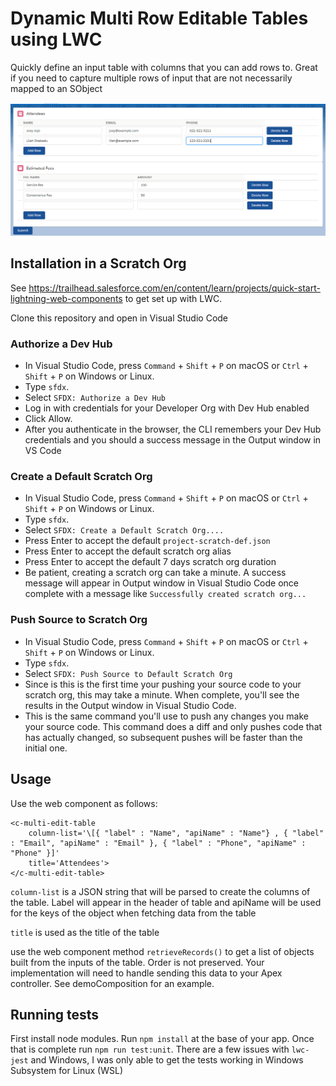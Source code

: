 # Dynamic Multi Row Editable Tables using LWC

Quickly define an input table with columns that you can add rows to. Great if you need to capture multiple rows of input that are not necessarily mapped to an SObject

![Example Multi Edit Table](/images/DynamicTable.PNG)

## Installation in a Scratch Org

See https://trailhead.salesforce.com/en/content/learn/projects/quick-start-lightning-web-components to get set up with LWC.

Clone this repository and open in Visual Studio Code

### Authorize a Dev Hub
* In Visual Studio Code, press `Command` + `Shift` + `P` on macOS or `Ctrl` + `Shift` + `P` on Windows or Linux.
* Type `sfdx`.
* Select `SFDX: Authorize a Dev Hub`
* Log in with credentials for your Developer Org with Dev Hub enabled
* Click Allow.
* After you authenticate in the browser, the CLI remembers your Dev Hub credentials and you should a success message in the Output window in VS Code

### Create a Default Scratch Org
* In Visual Studio Code, press `Command` + `Shift` + `P` on macOS or `Ctrl` + `Shift` + `P` on Windows or Linux.
* Type `sfdx`.
* Select `SFDX: Create a Default Scratch Org....`
* Press Enter to accept the default `project-scratch-def.json`
* Press Enter to accept the default scratch org alias
* Press Enter to accept the default 7 days scratch org duration
* Be patient, creating a scratch org can take a minute. A success message will appear in Output window in Visual Studio Code once complete with a message like `Successfully created scratch org...`

### Push Source to Scratch Org
* In Visual Studio Code, press `Command` + `Shift` + `P` on macOS or `Ctrl` + `Shift` + `P` on Windows or Linux.
* Type `sfdx`.
* Select `SFDX: Push Source to Default Scratch Org`
* Since is this is the first time your pushing your source code to your scratch org, this may take a minute. When complete, you'll see the results in the Output window in Visual Studio Code.
* This is the same command you'll use to push any changes you make your source code. This command does a diff and only pushes code that has actually changed, so subsequent pushes will be faster than the initial one.

## Usage

Use the web component as follows:

```
<c-multi-edit-table 
    column-list='\[{ "label" : "Name", "apiName" : "Name"} , { "label" : "Email", "apiName" : "Email" }, { "label" : "Phone", "apiName" : "Phone" }]'
    title='Attendees'>
</c-multi-edit-table>
```

`column-list` is a JSON string that will be parsed to create the columns of the table. Label will appear in the header of table and apiName will be used for the keys of the object when fetching data from the table

`title` is used as the title of the table

use the web component method `retrieveRecords()` to get a list of objects built from the inputs of the table. Order is not preserved. Your implementation will need to handle sending this data to your Apex controller. See demoComposition for an example.

## Running tests

First install node modules. Run `npm install` at the base of your app. Once that is complete run `npm run test:unit`. There are a few issues with `lwc-jest` and Windows, I was only able to get the tests working in Windows Subsystem for Linux (WSL) 
